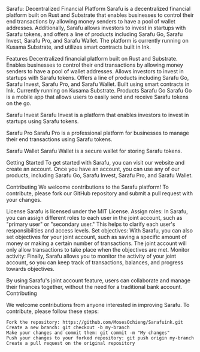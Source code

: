 Sarafu: Decentralized Financial Platform
Sarafu is a decentralized financial platform built on Rust and Substrate that enables businesses to control their end transactions by allowing money senders to have a pool of wallet addresses. Additionally, Sarafu allows investors to invest in startups with Sarafu tokens, and offers a line of products including Sarafu Go, Sarafu Invest, Sarafu Pro, and Sarafu Wallet. The platform is currently running on Kusama Substrate, and utilizes smart contracts built in Ink.

Features
Decentralized financial platform built on Rust and Substrate.
Enables businesses to control their end transactions by allowing money senders to have a pool of wallet addresses.
Allows investors to invest in startups with Sarafu tokens.
Offers a line of products including Sarafu Go, Sarafu Invest, Sarafu Pro, and Sarafu Wallet.
Built using smart contracts in Ink.
Currently running on Kusama Substrate.
Products
Sarafu Go
Sarafu Go is a mobile app that allows users to easily send and receive Sarafu tokens on the go.

Sarafu Invest
Sarafu Invest is a platform that enables investors to invest in startups using Sarafu tokens.

Sarafu Pro
Sarafu Pro is a professional platform for businesses to manage their end transactions using Sarafu tokens.

Sarafu Wallet
Sarafu Wallet is a secure wallet for storing Sarafu tokens.

Getting Started
To get started with Sarafu, you can visit our website and create an account. Once you have an account, you can use any of our products, including Sarafu Go, Sarafu Invest, Sarafu Pro, and Sarafu Wallet.

Contributing
We welcome contributions to the Sarafu platform! To contribute, please fork our GitHub repository and submit a pull request with your changes.

License
Sarafu is licensed under the MIT License.
    Assign roles: In Sarafu, you can assign different roles to each user in the joint account, such as "primary user" or "secondary user." This helps to clarify each user's responsibilities and access levels.
    Set objectives: With Sarafu, you can also set objectives for your joint account, such as saving a specific amount of money or making a certain number of transactions. The joint account will only allow transactions to take place when the objectives are met.
    Monitor activity: Finally, Sarafu allows you to monitor the activity of your joint account, so you can keep track of transactions, balances, and progress towards objectives.

By using Sarafu's joint account feature, users can collaborate and manage their finances together, without the need for a traditional bank account.
Contributing

We welcome contributions from anyone interested in improving Sarafu. To contribute, please follow these steps:

    Fork the repository: https://github.com/MosesOchieng/Sarafuink.git
    Create a new branch: git checkout -b my-branch
    Make your changes and commit them: git commit -m "My changes"
    Push your changes to your forked repository: git push origin my-branch
    Create a pull request on the original repository
